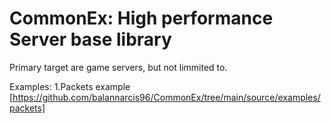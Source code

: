 # CommonEx: High performance Server base library

Primary target are game servers, but not limmited to.

Examples:
  1.Packets example [https://github.com/balannarcis96/CommonEx/tree/main/source/examples/packets]
